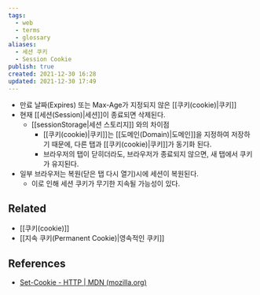 ```yaml
---
tags:
  - web
  - terms
  - glossary
aliases:
  - 세션 쿠키
  - Session Cookie
publish: true
created: 2021-12-30 16:28
updated: 2021-12-30 17:49
---
```


- 만료 날짜(Expires) 또는 Max-Age가 지정되지 않은 [[쿠키(cookie)|쿠키]]
- 현재 [[세션(Session)|세션]]이 종료되면 삭제된다.
	- [[sessionStorage|세션 스토리지]] 와의 차이점
		- [[쿠키(cookie)|쿠키]]는 [[도메인(Domain)|도메인]]을 지정하여 저장하기 때문에, 다른 탭과 [[쿠키(cookie)|쿠키]]가 동기화 된다.
		- 브라우저의 탭이 닫히더라도, 브라우저가 종료되지 않으면, 새 탭에서 쿠키가 유지된다.
- 일부 브라우저는 복원(닫은 탭 다시 열기)시에 세션이 복원된다.
	- 이로 인해 세션 쿠키가 무기한 지속될 가능성이 있다.

## Related

- [[쿠키(cookie)]]
- [[지속 쿠키(Permanent Cookie)|영속적인 쿠키]]

## References

- [Set-Cookie - HTTP | MDN (mozilla.org)](https://developer.mozilla.org/ko/docs/Web/HTTP/Headers/Set-Cookie#%EB%94%94%EB%A0%89%ED%8B%B0%EB%B8%8C)
